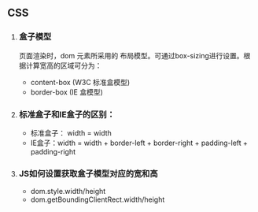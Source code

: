 ## CSS
1. ### 盒子模型
    页面渲染时，dom 元素所采用的 布局模型。可通过box-sizing进行设置。根据计算宽高的区域可分为：
    * content-box (W3C 标准盒模型)
    * border-box (IE 盒模型)

2. ### 标准盒子和IE盒子的区别：
    * 标准盒子： width = width 
    * IE盒子：width = width + border-left + border-right + padding-left + padding-right

3. ### JS如何设置获取盒子模型对应的宽和高
    * dom.style.width/height
    * dom.getBoundingClientRect.width/height
